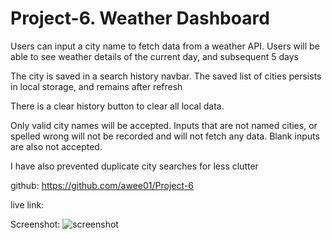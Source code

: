 # Project-6. Weather Dashboard  


Users can input a city name to fetch data from a weather API. Users will be able to see weather details of the current day, and subsequent 5 days

The city is saved in a search history navbar. The saved list of cities persists in local storage, and remains after refresh

There is a clear history button to clear all local data.

Only valid city names will be accepted. Inputs that are not named cities, or spelled wrong will not be recorded and will not fetch any data. Blank inputs are also not accepted.

I have also prevented duplicate city searches for less clutter

github: https://github.com/awee01/Project-6


live link:


Screenshot: ![screenshot](https://user-images.githubusercontent.com/85651950/127752125-f1c9f098-eda8-4574-b118-f276ce3462c2.png)
